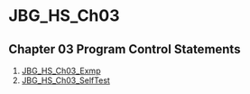 # JBG_HS_Ch03

## Chapter 03 Program Control Statements

1. [JBG_HS_Ch03_Exmp](./JBG_HS_Ch03_Exmp/)
2. [JBG_HS_Ch03_SelfTest](./JBG_HS_Ch03_SelfTest/)